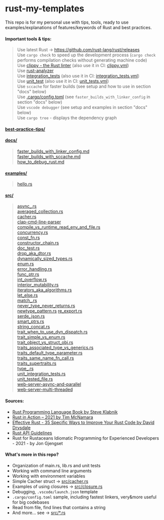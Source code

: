 # rust-my-templates

This repo is for my personal use with tips, tools, ready to use examples/explanations of features/keywords of Rust and best practices.  

#### Important tools & tips:
> Use latest Rust -> https://github.com/rust-lang/rust/releases  
> Use `cargo check` to speed up the development process (`cargo check` performs compilation checks without generating machine code)  
> Use [clippy - the Rust linter](https://github.com/rust-lang/rust-clippy) (also use it in CI: [clippy.yml](.github/workflows/clippy.yml))  
> Use [rust-analyzer](https://github.com/rust-lang/rust-analyzer)  
> Use [integration_tests](src/unit_integration_tests.rs) (also use it in CI: [integration_tests.yml](.github/workflows/integration_tests.yml))   
> Use [unit_test](src/unit_tested_file.rs) (also use it in CI: [unit_tests.yml](.github/workflows/unit_tests.yml))   
> Use `sccache` for faster builds (see setup and how to use in section "docs" below)  
> Use [.cargo/config.toml](.cargo/config.toml) (see `faster_builds_with_linker_config` in section "docs" below)  
> Use `vscode debugger` (see setup and examples in section "docs" below)  
> Use `cargo tree` - displays the dependency graph  

#### [best-practice-tips/](best-practices)  

#### [docs/](docs)  
> [faster_builds_with_linker_config.md](docs/faster_builds_with_linker_config.md)   
> [faster_builds_with_sccache.md](docs/faster_builds_with_sccache.md)  
> [how_to_debug_rust.md](docs/how_to_debug_rust.md)  

#### [examples/](examples)  
> [hello.rs](examples/hello.rs)  

#### [src/](src)  
> [async_.rs](src/async_.rs)  
> [averaged_collection.rs](src/averaged_collection.rs)  
> [cacher.rs](src/cacher.rs)  
> [clap-cmd-line-parser](src/clap-cmd-line-parser)  
> [compile_vs_runtime_read_env_and_file.rs](src/compile_vs_runtime_read_env_and_file.rs)  
> [concurrency.rs](src/concurrency.rs)  
> [const_fn.rs](src/const_fn.rs)  
> [constructor_chain.rs](src/ctor_chain.rs)  
> [doc_test.rs](src/doc_test.rs)  
> [drop_aka_dtor.rs](src/drop_aka_dtor.rs)  
> [dynamically_sized_types.rs](src/dynamically_sized_types.rs)  
> [enum.rs](src/enum.rs)  
> [error_handling.rs](src/error_handling.rs)  
> [func_ptr.rs](src/func_ptr.rs)  
> [int_overflow.rs](src/int_overflow.rs)  
> [interior_mutability.rs](src/interior_mutability.rs)  
> [iterators_aka_algorithms.rs](src/iterators_aka_algorithms.rs)  
> [let_else.rs](src/let_else.rs)  
> [match_.rs](src/match_.rs)  
> [never_type_never_returns.rs](src/never_type_never_returns.rs)  
> [newtype_pattern.rs](src/newtype_pattern.rs)
> [re_export.rs](src/re_export.rs)  
> [serde_json.rs](src/serde_json.rs)  
> [smart_ptrs.rs](src/smart_ptrs.rs)  
> [string_concat.rs](src/string_concat.rs)  
> [trait_when_to_use_dyn_dispatch.rs](src/trait_when_to_use_dyn_dispatch.rs)    
> [trait_simple_vs_enum.rs](src/trait_simple_vs_enum.rs)   
> [trait_object_vs_struct_obj.rs](src/trait_object_vs_struct_obj.rs)  
> [traits_associated_type_vs_generics.rs](src/traits_associated_type_vs_generics.rs)  
> [traits_default_type_parameter.rs](src/traits_default_type_parameter.rs)  
> [traits_same_name_fn_call.rs](src/traits_same_name_fn_call.rs)  
> [traits_supertraits.rs](src/traits_supertraits.rs)  
> [type_.rs](src/type_.rs)  
> [unit_integration_tests.rs](src/unit_integration_tests.rs)  
> [unit_tested_file.rs](src/unit_tested_file.rs)  
> [web-server-async-and-parallel](src/web-server-async-and-parallel)  
> [web-server-multi-threaded](src/web-server-multi-threaded)  


#### Sources:  
- [Rust Programming Language Book by Steve Klabnik](https://doc.rust-lang.org/book/)
- [Rust in Action – 2021 by Tim McNamara](https://www.amazon.ca/Rust-in-Action/dp/1617294551)
- [Effective Rust - 35 Specific Ways to Improve Your Rust Code by David Drysdale](https://www.lurklurk.org/effective-rust/)
- [Rust API Guidelines](https://rust-lang.github.io/api-guidelines/about.html)
- Rust for Rustaceans Idiomatic Programming for Experienced Developers - 2021 - by Jon Gjengset


#### What's more in this repo?  
- Organization of main.rs, lib.rs and unit tests
- Working with command line arguments
- Working with environment variables
- Simple Cacher struct -> [src/cacher.rs](src/cacher.rs)
- Examples of using closures -> [src/closure.rs](src/closure.rs)
- Debugging, `.vscode/launch.json` template
- `.cargo/config.toml` sample, including fastest linkers, very&more useful for big codebases
- Read from file, find lines that contains a string
- And more... see -> [src/*.rs](src/)
